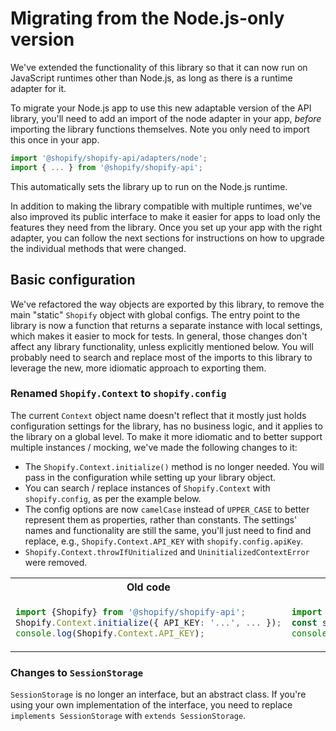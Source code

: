 # Migrating from the Node.js-only version

We've extended the functionality of this library so that it can now run on JavaScript runtimes other than Node.js, as long as there is a runtime adapter for it.

To migrate your Node.js app to use this new adaptable version of the API library, you'll need to add an import of the node adapter in your app, _before_ importing the library functions themselves.
Note you only need to import this once in your app.

```js
import '@shopify/shopify-api/adapters/node';
import { ... } from '@shopify/shopify-api';
```

This automatically sets the library up to run on the Node.js runtime.

In addition to making the library compatible with multiple runtimes, we've also improved its public interface to make it easier for apps to load only the features they need from the library.
Once you set up your app with the right adapter, you can follow the next sections for instructions on how to upgrade the individual methods that were changed.

## Basic configuration

We've refactored the way objects are exported by this library, to remove the main "static" `Shopify` object with global configs.
The entry point to the library is now a function that returns a separate instance with local settings, which makes it easier to mock for tests.
In general, those changes don't affect any library functionality, unless explicitly mentioned below.
You will probably need to search and replace most of the imports to this library to leverage the new, more idiomatic approach to exporting them.

### Renamed `Shopify.Context` to `shopify.config`

The current `Context` object name doesn't reflect that it mostly just holds configuration settings for the library, has no business logic, and it applies to the library on a global level.
To make it more idiomatic and to better support multiple instances / mocking, we've made the following changes to it:

- The `Shopify.Context.initialize()` method is no longer needed. You will pass in the configuration while setting up your library object.
- You can search / replace instances of `Shopify.Context` with `shopify.config`, as per the example below.
- The config options are now `camelCase` instead of `UPPER_CASE` to better represent them as properties, rather than constants. The settings' names and functionality are still the same, you'll just need to find and replace, e.g., `Shopify.Context.API_KEY` with `shopify.config.apiKey`.
- `Shopify.Context.throwIfUnitialized` and `UninitializedContextError` were removed.

<table>
<tr><th>Old code</th><th>New code</th></tr>
<tr>
<td>

```ts
import {Shopify} from '@shopify/shopify-api';
Shopify.Context.initialize({ API_KEY: '...', ... });
console.log(Shopify.Context.API_KEY);
```

</td>
<td>

```ts
import {shopifyApi} from '@shopify/shopify-api';
const shopify = shopifyApi({ apiKey: '...', ... });
console.log(shopify.config.apiKey);
```

</td>
</tr>
</table>

### Changes to `SessionStorage`

`SessionStorage` is no longer an interface, but an abstract class.
If you're using your own implementation of the interface, you need to replace `implements SessionStorage` with `extends SessionStorage`.
